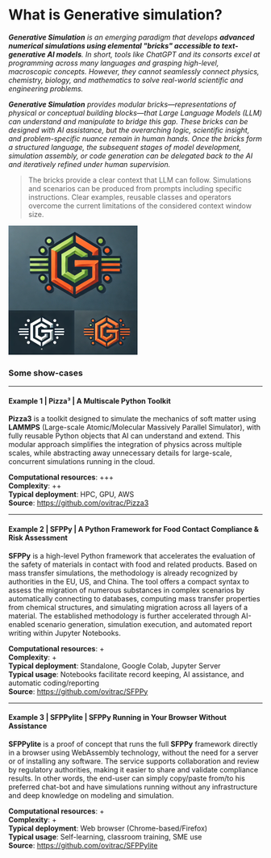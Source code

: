# What is Generative simulation?



***Generative Simulation** is an emerging paradigm that develops **advanced numerical simulations using elemental "bricks" accessible to text-generative AI models**. In short, tools like ChatGPT and its consorts excel at programming across many languages and grasping high-level, macroscopic concepts. However, they cannot seamlessly connect physics, chemistry, biology, and mathematics to solve real-world scientific and engineering problems.*

***Generative Simulation** provides modular bricks—representations of physical or conceptual building blocks—that Large Language Models (LLM)  can understand and manipulate to bridge this gap. These bricks can be designed with AI assistance, but the overarching logic, scientific insight, and problem-specific nuance remain in human hands. Once the bricks form a structured language, the subsequent stages of model development, simulation assembly, or code generation can be delegated back to the AI and iteratively refined under human supervision.*

> The bricks provide a clear context that LLM can follow. Simulations and scenarios can be produced from prompts including specific instructions. Clear examples, reusable classes and operators overcome the current limitations of the considered context window size. 



<img src="https://raw.githubusercontent.com/ovitrac/generativeSimulation/main/assets/logo.png
" alt="genrativeSimulation logo" style="zoom:25%;" />



### **Some show-cases**

***


#### Example 1 | **Pizza**³ | A Multiscale Python Toolkit

**Pizza3** is a toolkit designed to simulate the mechanics of soft matter using **LAMMPS** (Large-scale Atomic/Molecular Massively Parallel Simulator), with fully reusable Python objects that AI can understand and extend. This modular approach simplifies the integration of physics across multiple scales, while abstracting away unnecessary details for large-scale, concurrent simulations running in the cloud.

**Computational resources**: +++<br>
**Complexity**: ++ <br>
**Typical deployment**: HPC, GPU, AWS<br>
**Source**: https://github.com/ovitrac/Pizza3



---



#### Example 2 | **SFPPy** | A Python Framework for Food Contact Compliance & Risk Assessment

**SFPPy** is a high-level Python framework that accelerates the evaluation of the safety of materials in contact with food and related products. Based on mass transfer simulations, the methodology is already recognized by authorities in the EU, US, and China. The tool offers a compact syntax to assess the migration of numerous substances in complex scenarios by automatically connecting to databases, computing mass transfer properties from chemical structures, and simulating migration across all layers of a material. The established methodology is further accelerated through AI-enabled scenario generation, simulation execution, and automated report writing within Jupyter Notebooks.

**Computational resources**: +<br>
**Complexity**: +<br>
**Typical deployment**: Standalone, Google Colab, Jupyter Server<br>
**Typical usage**: Notebooks facilitate record keeping, AI assistance, and automatic coding/reporting<br>
**Source**: https://github.com/ovitrac/SFPPy



---



#### Example 3 | **SFPPylite** | SFPPy Running in Your Browser Without Assistance

**SFPPylite** is a proof of concept that runs the full **SFPPy** framework directly in a browser using WebAssembly technology, without the need for a server or of installing any software. The service supports collaboration and review by regulatory authorities, making it easier to share and validate compliance results. In other words, the end-user can simply copy/paste from/to his preferred chat-bot and have simulations running without any infrastructure and deep knowledge on modeling and simulation.

**Computational resources**: +<br>
**Complexity**: +<br>
**Typical deployment**: Web browser (Chrome-based/Firefox)<br>
**Typical usage**: Self-learning, classroom training, SME use<br>
**Source**: https://github.com/ovitrac/SFPPylite

